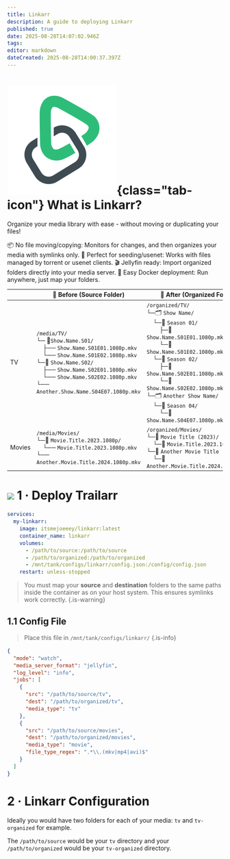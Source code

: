 ```yaml
---
title: Linkarr
description: A guide to deploying Linkarr
published: true
date: 2025-08-28T14:07:02.946Z
tags: 
editor: markdown
dateCreated: 2025-08-28T14:00:37.397Z
---
```


# ![](/linkarr.png){class="tab-icon"} What is Linkarr?
Organize your media library with ease - without moving or duplicating your files!

📦 No file moving/copying: Monitors for changes, and then organizes your media with symlinks only.
🧲 Perfect for seeding/usenet: Works with files managed by torrent or usenet clients.
🎬 Jellyfin ready: Import organized folders directly into your media server.
🐳 Easy Docker deployment: Run anywhere, just map your folders.

<table>
<thead>
<tr>
<th></th>
<th>📂 <strong>Before (Source Folder)</strong></th>
<th>📂 <strong>After (Organized Folder)</strong></th>
</tr>
</thead>
<tbody>
<tr>
<td>TV</td>
<td><code>/media/TV/</code><br>└─ 📂<code>Show.Name.S01/</code><br>&nbsp;&nbsp;&nbsp;&nbsp;├── <code>Show.Name.S01E01.1080p.mkv</code><br>&nbsp;&nbsp;&nbsp;&nbsp;└── <code>Show.Name.S01E02.1080p.mkv</code><br>└─📂 <code>Show.Name.S02/</code><br>&nbsp;&nbsp;&nbsp;&nbsp;├── <code>Show.Name.S02E01.1080p.mkv</code><br>&nbsp;&nbsp;&nbsp;&nbsp;└── <code>Show.Name.S02E02.1080p.mkv</code><br>└── <code>Another.Show.Name.S04E07.1080p.mkv</code></td>
<td><code>/organized/TV/</code><br>└─🗂️ <code>Show Name/</code><br>&nbsp;&nbsp;&nbsp;&nbsp;└─📂 <code>Season 01/</code><br>&nbsp;&nbsp;&nbsp;&nbsp;&nbsp;&nbsp;&nbsp;&nbsp;├─🔗 <code>Show.Name.S01E01.1080p.mkv</code><br>&nbsp;&nbsp;&nbsp;&nbsp;&nbsp;&nbsp;&nbsp;&nbsp;└─🔗 <code>Show.Name.S01E02.1080p.mkv</code> <br>&nbsp;&nbsp;&nbsp;&nbsp;└─📂 <code>Season 02/</code><br>&nbsp;&nbsp;&nbsp;&nbsp;&nbsp;&nbsp;&nbsp;&nbsp;├─🔗 <code>Show.Name.S02E01.1080p.mkv</code><br>&nbsp;&nbsp;&nbsp;&nbsp;&nbsp;&nbsp;&nbsp;&nbsp;└─🔗 <code>Show.Name.S02E02.1080p.mkv</code> <br>└─🗂️ <code>Another Show Name/</code><br>&nbsp;&nbsp;&nbsp;&nbsp;└─📂 <code>Season 04/</code><br>&nbsp;&nbsp;&nbsp;&nbsp;&nbsp;&nbsp;&nbsp;&nbsp;└─🔗 <code>Show.Name.S04E07.1080p.mkv</code></td>
</tr>
<tr>
<td>Movies</td>
<td><code>/media/Movies/</code><br>└─📂 <code>Movie.Title.2023.1080p/</code><br>&nbsp;&nbsp;&nbsp;&nbsp;└── <code>Movie.Title.2023.1080p.mkv</code><br>└── <code>Another.Movie.Title.2024.1080p.mkv</code></td>
<td><code>/organized/Movies/</code><br>└─📂 <code>Movie Title (2023)/</code><br>&nbsp;&nbsp;&nbsp;&nbsp;└─🔗 <code>Movie.Title.2023.1080p.mkv</code> <br>└─📂 <code>Another Movie Title (2024)/</code><br>&nbsp;&nbsp;&nbsp;&nbsp;└─🔗 <code>Another.Movie.Title.2024.1080p.mkv</code></td>
</tr>
</tbody>
</table>


# <img src="/docker.png" class="tab-icon"> 1 · Deploy Trailarr

```yaml
services:
  my-linkarr:
    image: itsmejoeeey/linkarr:latest
    container_name: linkarr
    volumes:
      - /path/to/source:/path/to/source
      - /path/to/organized:/path/to/organized
      - /mnt/tank/configs/linkarr/config.json:/config/config.json
    restart: unless-stopped
```
> You must map your **source** and **destination** folders to the same paths inside the container as on your host system. This ensures symlinks work correctly.
{.is-warning}


## 1.1 Config File
> Place this file in `/mnt/tank/configs/linkarr/`
{.is-info}

```json
{
  "mode": "watch",
  "media_server_format": "jellyfin",
  "log_level": "info",
  "jobs": [
    {
      "src": "/path/to/source/tv",
      "dest": "/path/to/organized/tv",
      "media_type": "tv"
    },
    {
      "src": "/path/to/source/movies",
      "dest": "/path/to/organized/movies",
      "media_type": "movie",
      "file_type_regex": ".*\\.(mkv|mp4|avi)$"
    }
  ]
} 

```

# 2 · Linkarr Configuration
Ideally you would have two folders for each of your media: `tv` and `tv-organized` for example.

The `/path/to/source` would be your `tv` directory and your `/path/to/organized` would be your `tv-organized` directory. 
